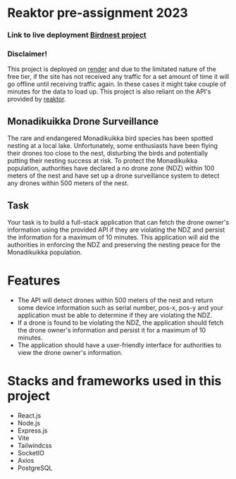 # Reaktor pre-assignment 2023

### Link to live deployment [Birdnest project](https://birdnest-ndz-reaktor.onrender.com/)

### Disclaimer!
This project is deployed on [render](https://www.render.com) and due to the limitated nature of the free tier, if the site has not received any traffic for a set amount of time it will go offline until receiving traffic again. In these cases it might take couple of minutes for the data to
load up. This project is also reliant on the API's provided by [reaktor](https://www.reaktor.com).

## Monadikuikka Drone Surveillance
The rare and endangered Monadikuikka bird species has been spotted nesting at a local lake. Unfortunately, some enthusiasts have been flying their drones too close to the nest, disturbing the birds and potentially putting their nesting success at risk. To protect the Monadikuikka population, authorities have declared a no drone zone (NDZ) within 100 meters of the nest and have set up a drone surveillance system to detect any drones within 500 meters of the nest.

## Task
Your task is to build a full-stack application that can fetch the drone owner's information using the provided API if they are violating the NDZ and persist the information for a maximum of 10 minutes. This application will aid the authorities in enforcing the NDZ and preserving the nesting peace for the Monadikuikka population.

# Features
- The API will detect drones within 500 meters of the nest and return some device information such as serial number, pos-x, pos-y and your application must be able to determine if they are violating the NDZ.
- If a drone is found to be violating the NDZ, the application should fetch the drone owner's information and persist it for a maximum of 10 minutes.
- The application should have a user-friendly interface for authorities to view the drone owner's information.

# Stacks and frameworks used in this project
- React.js
- Node.js
- Express.js
- Vite
- Tailwindcss
- SocketIO
- Axios
- PostgreSQL
